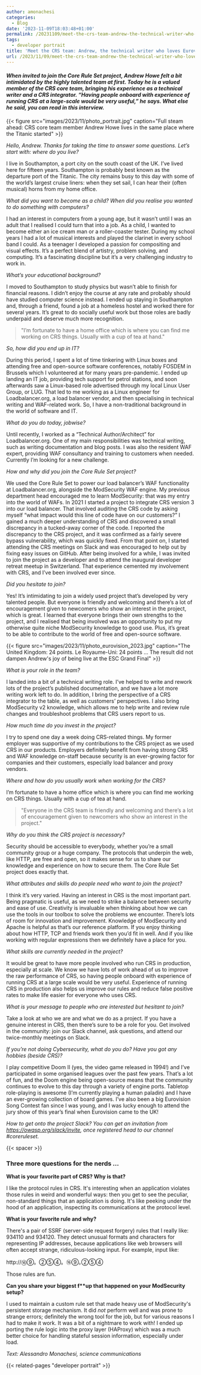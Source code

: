 ```yaml
---
author: amonachesi
categories:
  - Blog
date: '2023-11-09T18:03:48+01:00'
permalink: /20231109/meet-the-crs-team-andrew-the-technical-writer-who-loves-eurovision-and-doom-ii/
tags:
  - developer portrait
title: 'Meet the CRS team: Andrew, the technical writer who loves Eurovision and Doom II'
url: /2023/11/09/meet-the-crs-team-andrew-the-technical-writer-who-loves-eurovision-and-doom-ii/
---
```


#### *When invited to join the Core Rule Set project, Andrew Howe felt a bit intimidated by the highly talented team at first. Today he is a valued member of the CRS core team, bringing his experience as a technical writer and a CRS integrator. “Having people onboard with experience of running CRS at a large-scale would be very useful,” he says. What else he said, you can read in this interview.*

{{< figure src="images/2023/11/photo_portrait.jpg" caption="Full steam ahead: CRS core team member Andrew Howe lives in the same place where the Titanic started" >}}

*Hello, Andrew. Thanks for taking the time to answer some questions. Let’s start with: where do you live?*

I live in Southampton, a port city on the south coast of the UK. I’ve lived here for fifteen years. Southampton is probably best known as the departure port of the Titanic. The city remains busy to this day with some of the world’s largest cruise liners: when they set sail, I can hear their (often musical) horns from my home office.

*What did you want to become as a child? When did you realise you wanted to do something with computers?*

I had an interest in computers from a young age, but it wasn’t until I was an adult that I realised I could turn that into a job. As a child, I wanted to become either an ice cream man or a roller-coaster tester. During my school years I had a lot of musical interests and played the clarinet in every school band I could. As a teenager I developed a passion for compositing and visual effects. It’s a perfect blend of artistry, problem solving, and computing. It’s a fascinating discipline but it’s a very challenging industry to work in.

*What’s your educational background?*

I moved to Southampton to study physics but wasn’t able to finish for financial reasons. I didn’t enjoy the course at any rate and probably should have studied computer science instead. I ended up staying in Southampton and, through a friend, found a job at a homeless hostel and worked there for several years. It’s great to do socially useful work but those roles are badly underpaid and deserve much more recognition.

> "I’m fortunate to have a home office which is where you can find me working on CRS things. Usually with a cup of tea at hand."

*So, how did you end up in IT?*

During this period, I spent a lot of time tinkering with Linux boxes and attending free and open-source software conferences, notably FOSDEM in Brussels which I volunteered at for many years pre-pandemic. I ended up landing an IT job, providing tech support for petrol stations, and soon afterwards saw a Linux-based role advertised through my local Linux User Group, or LUG. That led to me working as a Linux engineer for Loadbalancer.org, a load balancer vendor, and then specialising in technical writing and WAF-related work. So, I have a non-traditional background in the world of software and IT.

*What do you do today, jobwise?*

Until recently, I worked as a “Technical Author/Architect” for Loadbalancer.org. One of my main responsibilities was technical writing, such as writing documentation and blog posts. I was also the resident WAF expert, providing WAF consultancy and training to customers when needed. Currently I’m looking for a new challenge.

*How and why did you join the Core Rule Set project?*

We used the Core Rule Set to power our load balancer’s WAF functionality at Loadbalancer.org, alongside the ModSecurity WAF engine. My previous department head encouraged me to learn ModSecurity: that was my entry into the world of WAFs. In 2021 I started a project to integrate CRS version 3 into our load balancer. That involved auditing the CRS code by asking myself “what impact would this line of code have on our customers?” I gained a much deeper understanding of CRS and discovered a small discrepancy in a tucked-away corner of the code. I reported the discrepancy to the CRS project, and it was confirmed as a fairly severe bypass vulnerability, which was quickly fixed. From that point on, I started attending the CRS meetings on Slack and was encouraged to help out by fixing easy issues on GitHub. After being involved for a while, I was invited to join the project as a developer and to attend the inaugural developer retreat meetup in Switzerland. That experience cemented my involvement with CRS, and I’ve been involved ever since.

*Did you hesitate to join?*

Yes! It’s intimidating to join a widely used project that’s developed by very talented people. But everyone is friendly and welcoming and there’s a lot of encouragement given to newcomers who show an interest in the project, which is great. I learned that everyone brings their own strengths to the project, and I realised that being involved was an opportunity to put my otherwise quite niche ModSecurity knowledge to good use. Plus, it’s great to be able to contribute to the world of free and open-source software.

{{< figure src="images/2023/11/photo_eurovision_2023.jpg" caption="The United Kingdom: 24 points. Le Royaume-Uni: 24 points ... The result did not dampen Andrew's joy of being live at the ESC Grand Final" >}}

*What is your role in the team?*

I landed into a bit of a technical writing role. I’ve helped to write and rework lots of the project’s published documentation, and we have a lot more writing work left to do. In addition, I bring the perspective of a CRS integrator to the table, as well as customers’ perspectives. I also bring ModSecurity v2 knowledge, which allows me to help write and review rule changes and troubleshoot problems that CRS users report to us.

*How much time do you invest in the project?*

I try to spend one day a week doing CRS-related things. My former employer was supportive of my contributions to the CRS project as we used CRS in our products. Employers definitely benefit from having strong CRS and WAF knowledge on-staff because security is an ever-growing factor for companies and their customers, especially load balancer and proxy vendors.

*Where and how do you usually work when working for the CRS?*

I’m fortunate to have a home office which is where you can find me working on CRS things. Usually with a cup of tea at hand.

> "Everyone in the CRS team is friendly and welcoming and there’s a lot of encouragement given to newcomers who show an interest in the project."

*Why do you think the CRS project is necessary?*

Security should be accessible to everybody, whether you’re a small community group or a huge company. The protocols that underpin the web, like HTTP, are free and open, so it makes sense for us to share our knowledge and experience on how to secure them. The Core Rule Set project does exactly that.

*What attributes and skills do people need who want to join the project?*

I think it’s very varied. Having an interest in CRS is the most important part. Being pragmatic is useful, as we need to strike a balance between security and ease of use. Creativity is invaluable when thinking about how we can use the tools in our toolbox to solve the problems we encounter. There’s lots of room for innovation and improvement. Knowledge of ModSecurity and Apache is helpful as that’s our reference platform. If you enjoy thinking about how HTTP, TCP and friends work then you’d fit in well. And if you like working with regular expressions then we definitely have a place for you.

*What skills are currently needed in the project?*

It would be great to have more people involved who run CRS in production, especially at scale. We know we have lots of work ahead of us to improve the raw performance of CRS, so having people onboard with experience of running CRS at a large scale would be very useful. Experience of running CRS in production also helps us improve our rules and reduce false positive rates to make life easier for everyone who uses CRS.

*What is your message to people who are interested but hesitant to join?*

Take a look at who we are and what we do as a project. If you have a genuine interest in CRS, then there’s sure to be a role for you. Get involved in the community: join our Slack channel, ask questions, and attend our twice-monthly meetings on Slack.

*If you’re not doing Cybersecurity, what do you do? Have you got any hobbies (beside CRS)?*

I play competitive Doom II (yes, the video game released in 1994!) and I’ve participated in some organised leagues over the past few years. That’s a lot of fun, and the Doom engine being open-source means that the community continues to evolve to this day through a variety of engine ports. Tabletop role-playing is awesome (I’m currently playing a human paladin) and I have an ever-growing collection of board games. I’ve also been a big Eurovision Song Contest fan since I was young, and I was lucky enough to attend the jury show of this year’s final when Eurovision came to the UK!

*How to get onto the project Slack? You can get an invitation from <https://owasp.org/slack/invite>, once registered head to our channel #coreruleset.*

{{< spacer >}}

### Three more questions for the nerds ...

**What is your favorite part of CRS? Why is that?**

I like the protocol rules in CRS. It's interesting when an application violates those rules in weird and wonderful ways: then you get to see the peculiar, non-standard things that an application is doing. It's like peeking under the hood of an application, inspecting its communications at the protocol level.

**What is your favorite rule and why?**

There's a pair of SSRF (server-side request forgery) rules that I really like: 934110 and 934120. They detect unusual formats and characters for representing IP addresses, because applications like web browsers will often accept strange, ridiculous-looking input. For example, input like:

http://⑯⑨。②⑤④。⑯⑨｡②⑤④

Those rules are fun.

**Can you share your biggest f\*\*up that happened on your ModSecurity setup?**

I used to maintain a custom rule set that made heavy use of ModSecurity's persistent storage mechanism. It did *not* perform well and was prone to strange errors; definitely the wrong tool for the job, but for various reasons I had to make it work. It was a bit of a nightmare to work with! I ended up porting the rule logic into the proxy layer (HAProxy) which was a much better choice for handling stateful session information, especially under load.

*Text: Alessandro Monachesi, science communications*

{{< related-pages "developer portrait" >}}

